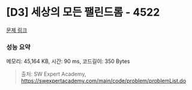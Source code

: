 # [D3] 세상의 모든 팰린드롬 - 4522 

[문제 링크](https://swexpertacademy.com/main/code/problem/problemDetail.do?contestProbId=AWO6Oao6N4QDFAWw) 

### 성능 요약

메모리: 45,164 KB, 시간: 90 ms, 코드길이: 350 Bytes



> 출처: SW Expert Academy, https://swexpertacademy.com/main/code/problem/problemList.do